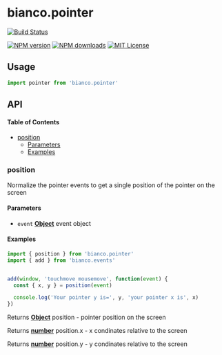 # bianco.pointer

[![Build Status][travis-image]][travis-url]

[![NPM version][npm-version-image]][npm-url]
[![NPM downloads][npm-downloads-image]][npm-url]
[![MIT License][license-image]][license-url]

## Usage

```js
import pointer from 'bianco.pointer'
```

[travis-image]: https://img.shields.io/travis/biancojs/@.svg?style=flat-square

[travis-url]: https://travis-ci.org/biancojs/@

[license-image]: http://img.shields.io/badge/license-MIT-000000.svg?style=flat-square

[license-url]: LICENSE.txt

[npm-version-image]: http://img.shields.io/npm/v/bianco.pointer.svg?style=flat-square

[npm-downloads-image]: http://img.shields.io/npm/dm/bianco.pointer.svg?style=flat-square

[npm-url]: https://npmjs.org/package/bianco.pointer

## API

<!-- Generated by documentation.js. Update this documentation by updating the source code. -->

#### Table of Contents

-   [position](#position)
    -   [Parameters](#parameters)
    -   [Examples](#examples)

### position

Normalize the pointer events to get a single position of the pointer on the screen

#### Parameters

-   `event` **[Object](https://developer.mozilla.org/docs/Web/JavaScript/Reference/Global_Objects/Object)** event object

#### Examples

```javascript
import { position } from 'bianco.pointer'
import { add } from 'bianco.events'


add(window, 'touchmove mousemove', function(event) {
  const { x, y } = position(event)

  console.log('Your pointer y is=', y, 'your pointer x is', x)
})
```

Returns **[Object](https://developer.mozilla.org/docs/Web/JavaScript/Reference/Global_Objects/Object)** position - pointer position on the screen

Returns **[number](https://developer.mozilla.org/docs/Web/JavaScript/Reference/Global_Objects/Number)** position.x - x condinates relative to the screen

Returns **[number](https://developer.mozilla.org/docs/Web/JavaScript/Reference/Global_Objects/Number)** position.y - y condinates relative to the screen
